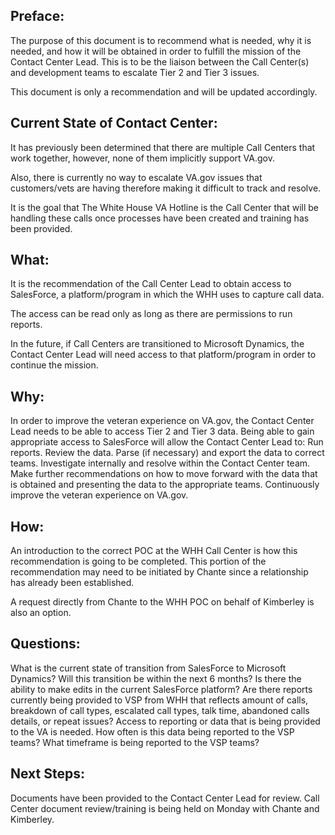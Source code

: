## Preface:

The purpose of this document is to recommend what is needed, why it is needed, and how it will be obtained in order to fulfill the mission of the Contact Center Lead.  This is to be the liaison between the Call Center(s) and development teams to escalate Tier 2 and Tier 3 issues.

This document is only a recommendation and will be updated accordingly.


## Current State of Contact Center:

It has previously been determined that there are multiple Call Centers that work together, however, none of them implicitly support VA.gov.

Also, there is currently no way to escalate VA.gov issues that customers/vets are having therefore making it difficult to track and resolve.

It is the goal that The White House VA Hotline is the Call Center that will be handling these calls once processes have been created and training has been provided.  

 

## What:

It is the recommendation of the Call Center Lead to obtain access to SalesForce, a platform/program in which the WHH uses to capture call data.  

The access can be read only as long as there are permissions to run reports.

In the future, if Call Centers are transitioned to Microsoft Dynamics, the Contact Center Lead will need access to that platform/program in order to continue the mission.


## Why:

In order to improve the veteran experience on VA.gov, the Contact Center Lead needs to be able to access Tier 2 and Tier 3 data.  Being able to gain appropriate access to SalesForce will allow the Contact Center Lead to:
Run reports.
Review the data.
Parse (if necessary) and export the data to correct teams.
Investigate internally and resolve within the Contact Center team.
 Make further recommendations on how to move forward with the data that is obtained and presenting the data to the appropriate teams.
Continuously improve the veteran experience on VA.gov.


## How:

An introduction to the correct POC at the WHH Call Center is how this recommendation is going to be completed.  This portion of the recommendation may need to be initiated by Chante since a relationship has already been established. 

A request directly from Chante to the WHH POC on behalf of Kimberley is also an option.

## Questions:

What is the current state of transition from SalesForce to Microsoft Dynamics?
Will this transition be within the next 6 months?
Is there the ability to make edits in the current SalesForce platform?
Are there reports currently being provided to VSP from WHH that reflects amount of calls, breakdown of call types, escalated call types, talk time, abandoned calls details, or repeat issues? 
Access to reporting or data that is being provided to the VA is needed.
How often is this data being reported to the VSP teams?
What timeframe is being reported to the VSP teams?

## Next Steps:

Documents have been provided to the Contact Center Lead for review.  Call Center document review/training is being held on Monday with Chante and Kimberley.  
